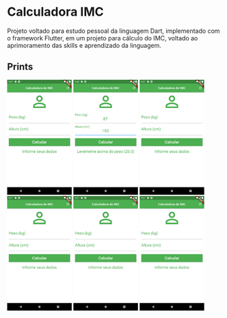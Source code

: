 # Calculadora IMC

Projeto voltado para estudo pessoal da linguagem Dart, implementado com o framework Flutter, em um projeto para cálculo do IMC, voltado ao aprimoramento das skills e aprendizado da linguagem.

## Prints

<img src="https://github.com/brunoFelipeDev/flutter-calculadora-imc/blob/master/images/screen_1.png" width="30%"></img> 
<img src="https://github.com/brunoFelipeDev/flutter-calculadora-imc/blob/master/images/screen_2.png" width="30%"></img> <img src="https://github.com/brunoFelipeDev/flutter-calculadora-imc/blob/master/images/screen_1.png" width="30%"></img> <img src="https://github.com/brunoFelipeDev/flutter-calculadora-imc/blob/master/images/screen_1.png" width="30%"></img> <img src="https://github.com/brunoFelipeDev/flutter-calculadora-imc/blob/master/images/screen_1.png" width="30%"></img> <img src="https://github.com/brunoFelipeDev/flutter-calculadora-imc/blob/master/images/screen_1.png" width="30%"></img> 